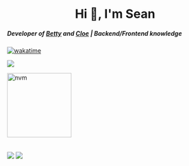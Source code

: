 <h1 align="center">Hi 👋, I'm Sean</h1>
<h5 align="left">Developer of <a href="https://www.betty.cx/">Betty</a> and <a href="https://cloe.gg">Cloe</a> | Backend/Frontend knowledge</h3>

<a href="https://wakatime.com/badge/user/7de10e32-85ae-4747-9955-60441e661b2e/project/769a7e02-d481-45b6-aa01-2a74e0be2e64"><img src="https://wakatime.com/badge/user/7de10e32-85ae-4747-9955-60441e661b2e/project/769a7e02-d481-45b6-aa01-2a74e0be2e64.svg" alt="wakatime"></a>

![](https://komarev.com/ghpvc/?username=fb-sean)

<p align="left">
  <a href="https://discord.gg/ZVERh35">
    <img src="https://cdn.discordapp.com/attachments/773221397928869888/883691820905816084/com-gif-maker-unscreen.gif" alt="nvm" width="150"/>
   </a>
  <br>
  <br>
  <br>
  <a href="#"><img src="https://discord.c99.nl/widget/theme-1/340243638892101646.png"></a>
  <a href="#"><img src="https://carrd.space/cards/340243638892101646/spotify/RnTvChL"></a>
</p>
